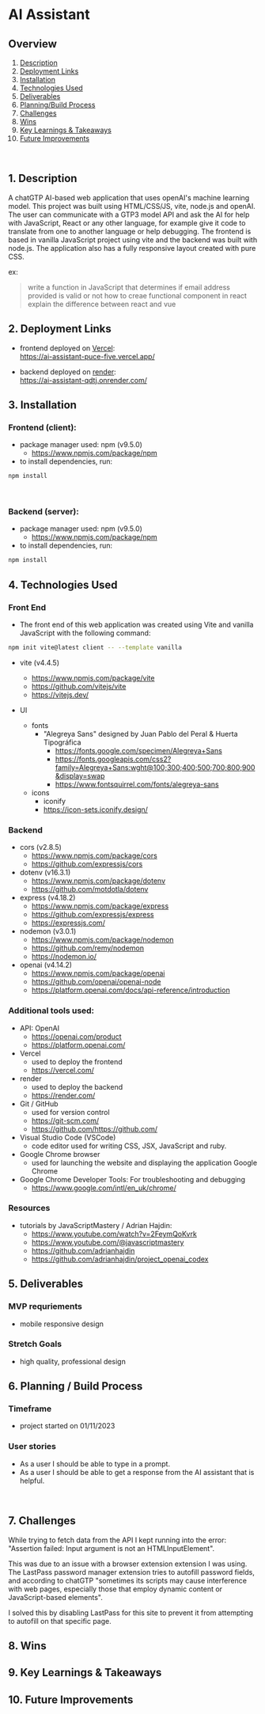 # AI Assistant

## Overview

1. [Description](#description)
2. [Deployment Links](#deployment-links)
3. [Installation](#installation)
4. [Technologies Used](#technologies)
5. [Deliverables](#deliverables)
6. [Planning/Build Process](#planning)
7. [Challenges](#challenges)
8. [Wins](#wins)
9. [Key Learnings & Takeaways](#takeaways)
10. [Future Improvements](#future-improvements)

<br>

## <a name="description"></a> 1. Description

A chatGTP AI-based web application that uses openAI's machine learning model. This project was built using HTML/CSS/JS, vite, node.js and openAI. The user can communicate with a GTP3 model API and ask the AI for help with JavaScript, React or any other language, for example give it code to translate from one to another language or help debugging. The frontend is based in vanilla JavaScript project using vite and the backend was built with node.js. The application also has a fully responsive layout created with pure CSS.

ex:

> write a function in JavaScript that determines if email address provided is valid or not
> how to creae functional component in react
> explain the difference between react and vue

## <a name="deployment-links"></a> 2. Deployment Links

- frontend deployed on [Vercel](https://vercel.com/):<br>https://ai-assistant-puce-five.vercel.app/<br>

- backend deployed on [render](https://render.com/): <br> https://ai-assistant-qdtj.onrender.com/

## <a name="installation"></a> 3. Installation

### Frontend (client):

- package manager used: npm (v9.5.0)
  - https://www.npmjs.com/package/npm
- to install dependencies, run:

```zsh
npm install
```

<br>

### Backend (server):

- package manager used: npm (v9.5.0)
  - https://www.npmjs.com/package/npm
- to install dependencies, run:

```zsh
npm install
```

## <a name="technologies"></a> 4. Technologies Used

### Front End

- The front end of this web application was created using Vite and vanilla JavaScript with the following command:

```zsh
npm init vite@latest client -- --template vanilla
```

- vite (v4.4.5)

  - https://www.npmjs.com/package/vite
  - https://github.com/vitejs/vite
  - https://vitejs.dev/

- UI
  - fonts
    - "Alegreya Sans" designed by Juan Pablo del Peral & Huerta Tipográfica
      - https://fonts.google.com/specimen/Alegreya+Sans
      - https://fonts.googleapis.com/css2?family=Alegreya+Sans:wght@100;300;400;500;700;800;900&display=swap
      - https://www.fontsquirrel.com/fonts/alegreya-sans
  - icons
    - iconify
    - https://icon-sets.iconify.design/

### Backend

- cors (v2.8.5)
  - https://www.npmjs.com/package/cors
  - https://github.com/expressjs/cors
- dotenv (v16.3.1)
  - https://www.npmjs.com/package/dotenv
  - https://github.com/motdotla/dotenv
- express (v4.18.2)
  - https://www.npmjs.com/package/express
  - https://github.com/expressjs/express
  - https://expressjs.com/
- nodemon (v3.0.1)
  - https://www.npmjs.com/package/nodemon
  - https://github.com/remy/nodemon
  - https://nodemon.io/
- openai (v4.14.2)
  - https://www.npmjs.com/package/openai
  - https://github.com/openai/openai-node
  - https://platform.openai.com/docs/api-reference/introduction

### Additional tools used:

- API: OpenAI
  - https://openai.com/product
  - https://platform.openai.com/
- Vercel
  - used to deploy the frontend
  - https://vercel.com/
- render
  - used to deploy the backend
  - https://render.com/
- Git / GitHub
  - used for version control
  - https://git-scm.com/
  - https://github.com/https://github.com/
- Visual Studio Code (VSCode)
  - code editor used for writing CSS, JSX, JavaScript and ruby.
- Google Chrome browser
  - used for launching the website and displaying the application Google Chrome
- Google Chrome Developer Tools: For troubleshooting and debugging
  - https://www.google.com/intl/en_uk/chrome/

### Resources

- tutorials by JavaScriptMastery /
  Adrian Hajdin:
  - https://www.youtube.com/watch?v=2FeymQoKvrk
  - https://www.youtube.com/@javascriptmastery
  - https://github.com/adrianhajdin
  - https://github.com/adrianhajdin/project_openai_codex

## <a name="deliverables"></a> 5. Deliverables

### MVP requriements

- mobile responsive design

### Stretch Goals

- high quality, professional design

## <a name="planning"></a>6. Planning / Build Process

### Timeframe

- project started on 01/11/2023

### User stories

- As a user I should be able to type in a prompt.
- As a user I should be able to get a response from the AI assistant that is helpful.

<br>

## 7. <a name="challenges"></a> Challenges

While trying to fetch data from the API I kept running into the error: "Assertion failed: Input argument is not an HTMLInputElement".

This was due to an issue with a browser extension extension I was using. The LastPass password manager extension tries to autofill password fields, and according to chatGTP "sometimes its scripts may cause interference with web pages, especially those that employ dynamic content or JavaScript-based elements".

I solved this by disabling LastPass for this site to prevent it from attempting to autofill on that specific page.

## 8. <a name="wins"></a> Wins

## <a name="takeaways"></a> 9. Key Learnings & Takeaways

## <a name="future-improvements"></a> 10. Future Improvements
